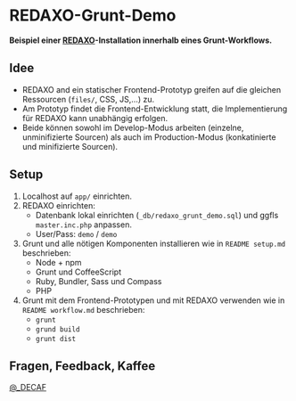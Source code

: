 # REDAXO-Grunt-Demo

__Beispiel einer [REDAXO](http://www.redaxo.org)-Installation innerhalb eines Grunt-Workflows.__


## Idee

* REDAXO and ein statischer Frontend-Prototyp greifen auf die gleichen Ressourcen (`files/`, CSS, JS,…) zu.
* Am Prototyp findet die Frontend-Entwicklung statt, die Implementierung für REDAXO kann unabhängig erfolgen.
* Beide können sowohl im Develop-Modus arbeiten (einzelne, unminifizierte Sourcen) als auch im Production-Modus (konkatinierte und minifizierte Sourcen).

## Setup

1. Localhost auf `app/` einrichten.
2. REDAXO einrichten:
   * Datenbank lokal einrichten (`_db/redaxo_grunt_demo.sql`) und ggfls `master.inc.php` anpassen.
   * User/Pass: `demo` / `demo`
3. Grunt und alle nötigen Komponenten installieren wie in `README setup.md` beschrieben:
   * Node + npm
   * Grunt und CoffeeScript
   * Ruby, Bundler, Sass und Compass
   * PHP
4. Grunt mit dem Frontend-Prototypen und mit REDAXO verwenden wie in `README workflow.md` beschrieben:
   * `grunt`
   * `grund build`
   * `grunt dist`

## Fragen, Feedback, Kaffee

[@_DECAF](http://twitter.com/_DECAF)